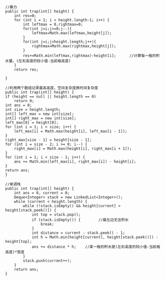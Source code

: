    //暴力
    public int trap(int[] height) {
        int res=0;
        for (int i = 1; i < height.length-1; i++) {
            int leftmax = 0,rightmax=0;
            for(int j=i;j>=0;j--){
                leftmax=Math.max(leftmax,height[j]);
            }
            for(int j=i;j<height.length;j++){
                rightmax=Math.max(rightmax,height[j]);
            }
            res+=Math.min(leftmax,rightmax)-height[i];      //计算每一格的积水量，(左右高度的较小值-当前格高度)
        }
        return res;

    }
    
    //利用两个数组记录最高高度，空间复杂度换时间复杂度
    public int trap(int[] height) {
    if (height == null || height.length == 0)
        return 0;
    int ans = 0;
    int size = height.length;
    int[] left_max = new int[size];
    int[] right_max = new int[size];
    left_max[0] = height[0];
    for (int i = 1; i < size; i++) {
        left_max[i] = Math.max(height[i], left_max[i - 1]);
    }
    right_max[size - 1] = height[size - 1];
    for (int i = size - 2; i >= 0; i--) {
        right_max[i] = Math.max(height[i], right_max[i + 1]);
    }
    for (int i = 1; i < size - 1; i++) {
        ans += Math.min(left_max[i], right_max[i]) - height[i];
    }
    return ans;
    }
    
    //单调栈
    public int trap(int[] height) {
        int ans = 0, current = 0;
        Deque<Integer> stack = new LinkedList<Integer>();
        while (current < height.length) {
            while (!stack.isEmpty() && height[current] > height[stack.peek()]) {
                int top = stack.pop();
                if (stack.isEmpty()) {        //最左边无法积水
                    break;
                }
                int distance = current - stack.peek() - 1;
                int h = Math.min(height[current], height[stack.peek()]) - height[top];
                ans += distance * h;    //某一格的积水是(左右高度的较小值-当前格高度)*宽度
            }
            stack.push(current++);
        }
        return ans;
    }
  

    

